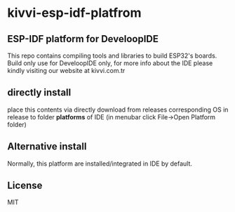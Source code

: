 # kivvi-esp-idf-platfrom

## ESP-IDF platform for DeveloopIDE
This repo contains compiling tools and libraries to build ESP32's boards.
Build only use for DeveloopIDE only, for more info about the IDE please kindly visiting our website at kivvi.com.tr
## directly install 
place this contents via directly download from releases corresponding OS in release to folder **platforms** of IDE
(in menubar click File->Open Platform folder)

## Alternative install
Normally, this platform are installed/integrated in IDE by default.

## License
MIT 
